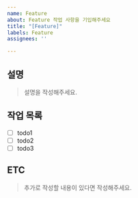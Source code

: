 ```yaml
---
name: Feature
about: Feature 작업 사항을 기입해주세요
title: "[Feature]"
labels: Feature
assignees: ''

---
```


## 설명
> 설명을 작성해주세요.

## 작업 목록
- [ ] todo1
- [ ] todo2
- [ ] todo3

## ETC
> 추가로 작성할 내용이 있다면 작성해주세요.
